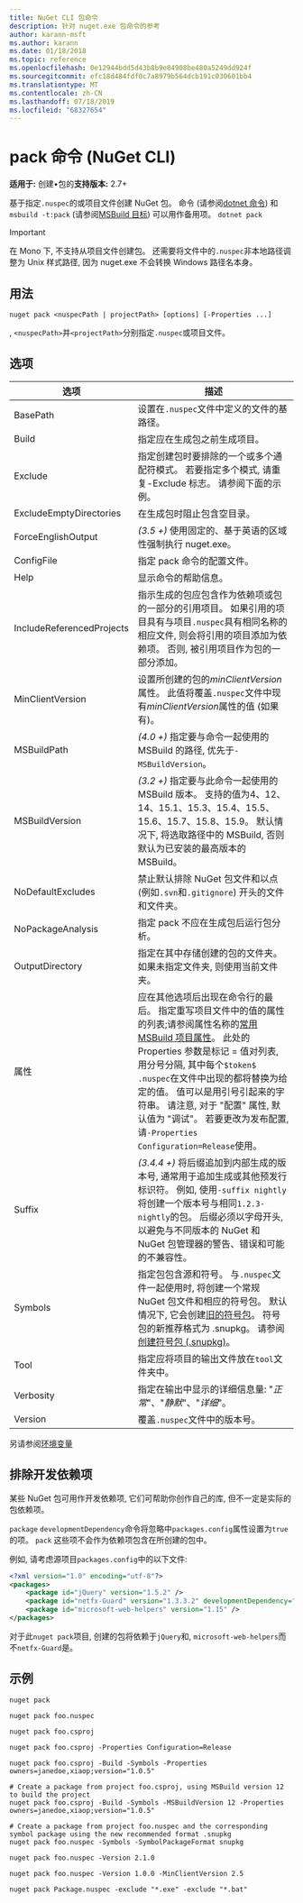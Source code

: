 ```yaml
---
title: NuGet CLI 包命令
description: 针对 nuget.exe 包命令的参考
author: karann-msft
ms.author: karann
ms.date: 01/18/2018
ms.topic: reference
ms.openlocfilehash: 0e12944bdd5d43b8b9e84908be480a5249dd924f
ms.sourcegitcommit: efc18d484fdf0c7a8979b564dcb191c030601bb4
ms.translationtype: MT
ms.contentlocale: zh-CN
ms.lasthandoff: 07/18/2019
ms.locfileid: "68327654"
---
```

# <a name="pack-command-nuget-cli"></a>pack 命令 (NuGet CLI)

**适用于:** 创建&bullet;包的**支持版本:** 2.7+

基于指定`.nuspec`的或项目文件创建 NuGet 包。 命令 (请参阅[dotnet 命令](../dotnet-Commands.md)) 和`msbuild -t:pack` (请参阅[MSBuild 目标](../msbuild-targets.md)) 可以用作备用项。 `dotnet pack`

> [!Important]
> 在 Mono 下, 不支持从项目文件创建包。 还需要将文件中的`.nuspec`非本地路径调整为 Unix 样式路径, 因为 nuget.exe 不会转换 Windows 路径名本身。

## <a name="usage"></a>用法

```cli
nuget pack <nuspecPath | projectPath> [options] [-Properties ...]
```

, `<nuspecPath>`并`<projectPath>`分别指定`.nuspec`或项目文件。

## <a name="options"></a>选项

| 选项 | 描述 |
| --- | --- |
| BasePath | 设置在`.nuspec`文件中定义的文件的基路径。 |
| Build | 指定应在生成包之前生成项目。 |
| Exclude | 指定创建包时要排除的一个或多个通配符模式。 若要指定多个模式, 请重复-Exclude 标志。 请参阅下面的示例。 |
| ExcludeEmptyDirectories | 在生成包时阻止包含空目录。 |
| ForceEnglishOutput | *(3.5 +)* 使用固定的、基于英语的区域性强制执行 nuget.exe。 |
| ConfigFile | 指定 pack 命令的配置文件。 |
| Help | 显示命令的帮助信息。 |
| IncludeReferencedProjects | 指示生成的包应包含作为依赖项或包的一部分的引用项目。 如果引用的项目具有与项目`.nuspec`具有相同名称的相应文件, 则会将引用的项目添加为依赖项。 否则, 被引用项目作为包的一部分添加。 |
| MinClientVersion | 设置所创建的包的*minClientVersion*属性。 此值将覆盖`.nuspec`文件中现有*minClientVersion*属性的值 (如果有)。 |
| MSBuildPath | *(4.0 +)* 指定要与命令一起使用的 MSBuild 的路径, 优先于`-MSBuildVersion`。 |
| MSBuildVersion | *(3.2 +)* 指定要与此命令一起使用的 MSBuild 版本。 支持的值为4、12、14、15.1、15.3、15.4、15.5、15.6、15.7、15.8、15.9。 默认情况下, 将选取路径中的 MSBuild, 否则默认为已安装的最高版本的 MSBuild。 |
| NoDefaultExcludes | 禁止默认排除 NuGet 包文件和以点 (例如`.svn`和`.gitignore`) 开头的文件和文件夹。 |
| NoPackageAnalysis | 指定 pack 不应在生成包后运行包分析。 |
| OutputDirectory | 指定在其中存储创建的包的文件夹。 如果未指定文件夹, 则使用当前文件夹。 |
| 属性 | 应在其他选项后出现在命令行的最后。 指定重写项目文件中的值的属性的列表;请参阅属性名称的[常用 MSBuild 项目属性](/visualstudio/msbuild/common-msbuild-project-properties)。 此处的 Properties 参数是标记 = 值对列表, 用分号分隔, 其中每个`$token$` `.nuspec`在文件中出现的都将替换为给定的值。 值可以是用引号引起来的字符串。 请注意, 对于 "配置" 属性, 默认值为 "调试"。 若要更改为发布配置, 请`-Properties Configuration=Release`使用。 |
| Suffix | *(3.4.4 +)* 将后缀追加到内部生成的版本号, 通常用于追加生成或其他预发行标识符。 例如, 使用`-suffix nightly`将创建一个版本号与相同`1.2.3-nightly`的包。 后缀必须以字母开头, 以避免与不同版本的 NuGet 和 NuGet 包管理器的警告、错误和可能的不兼容性。 |
| Symbols | 指定包包含源和符号。 与`.nuspec`文件一起使用时, 将创建一个常规 NuGet 包文件和相应的符号包。 默认情况下, 它会创建[旧的符号包](../../create-packages/Symbol-Packages.md)。 符号包的新推荐格式为 .snupkg。 请参阅[创建符号包 (.snupkg)](../../create-packages/Symbol-Packages-snupkg.md)。 |
| Tool | 指定应将项目的输出文件放在`tool`文件夹中。 |
| Verbosity | 指定在输出中显示的详细信息量: "*正常*"、"*静默*"、"*详细*"。 |
| Version | 覆盖`.nuspec`文件中的版本号。 |

另请参阅[环境变量](cli-ref-environment-variables.md)

## <a name="excluding-development-dependencies"></a>排除开发依赖项

某些 NuGet 包可用作开发依赖项, 它们可帮助你创作自己的库, 但不一定是实际的包依赖项。

`package` `developmentDependency`命令将忽略中`packages.config`属性设置为`true`的项。 `pack` 这些项不会作为依赖项包含在所创建的包中。

例如, 请考虑源项目`packages.config`中的以下文件:

```xml
<?xml version="1.0" encoding="utf-8"?>
<packages>
    <package id="jQuery" version="1.5.2" />
    <package id="netfx-Guard" version="1.3.3.2" developmentDependency="true" />
    <package id="microsoft-web-helpers" version="1.15" />
</packages>
```

对于此`nuget pack`项目, 创建的包将依赖于`jQuery`和, `microsoft-web-helpers`而不`netfx-Guard`是。

## <a name="examples"></a>示例

```cli
nuget pack

nuget pack foo.nuspec

nuget pack foo.csproj

nuget pack foo.csproj -Properties Configuration=Release

nuget pack foo.csproj -Build -Symbols -Properties owners=janedoe,xiaop;version="1.0.5"

# Create a package from project foo.csproj, using MSBuild version 12 to build the project
nuget pack foo.csproj -Build -Symbols -MSBuildVersion 12 -Properties owners=janedoe,xiaop;version="1.0.5"

# Create a package from project foo.nuspec and the corresponding symbol package using the new recommended format .snupkg
nuget pack foo.nuspec -Symbols -SymbolPackageFormat snupkg

nuget pack foo.nuspec -Version 2.1.0

nuget pack foo.nuspec -Version 1.0.0 -MinClientVersion 2.5

nuget pack Package.nuspec -exclude "*.exe" -exclude "*.bat"
```
